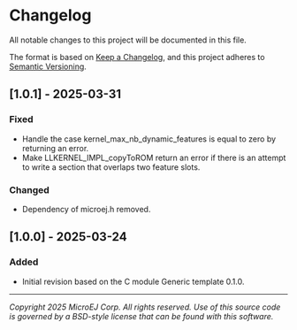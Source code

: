 # Changelog

All notable changes to this project will be documented in this file.

The format is based on [Keep a Changelog](https://keepachangelog.com/en/1.0.0/),
and this project adheres to [Semantic Versioning](https://semver.org/spec/v2.0.0.html).

## [1.0.1] - 2025-03-31

### Fixed

- Handle the case kernel_max_nb_dynamic_features is equal to zero by returning an error.
- Make LLKERNEL_IMPL_copyToROM return an error if there is an attempt to write a section that overlaps two feature slots.

### Changed

- Dependency of microej.h removed.

## [1.0.0] - 2025-03-24

### Added

- Initial revision based on the C module Generic template 0.1.0.

---
_Copyright 2025 MicroEJ Corp. All rights reserved._
_Use of this source code is governed by a BSD-style license that can be found with this software._
